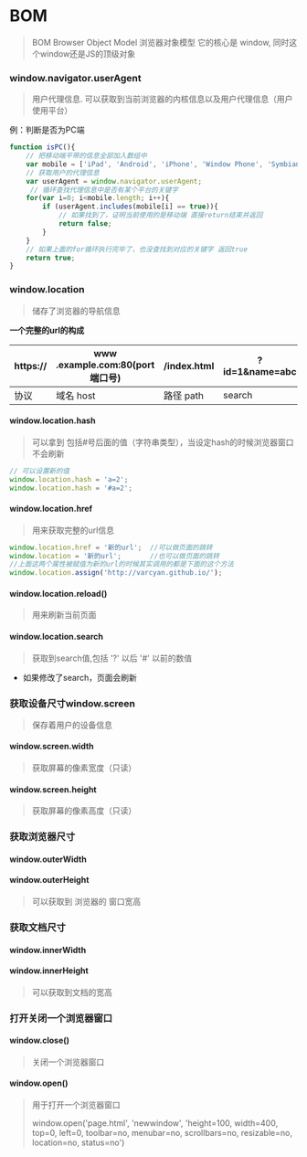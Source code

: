 # BOM

> BOM  Browser Object Model 浏览器对象模型
> 它的核心是 window, 同时这个window还是JS的顶级对象

### window.navigator.userAgent

> 用户代理信息.
> 可以获取到当前浏览器的内核信息以及用户代理信息（用户使用平台）

例：判断是否为PC端

```javascript
function isPC(){
    // 把移动端平带的信息全部加入数组中
	var mobile = ['iPad', 'Android', 'iPhone', 'Window Phone', 'Symbian'];
  	// 获取用户的代理信息
	var userAgent = window.navigator.userAgent;
	 // 循环查找代理信息中是否有某个平台的关键字
	for(var i=0; i<mobile.length; i++){
    	if (userAgent.includes(mobile[i] == true)){
          	// 如果找到了，证明当前使用的是移动端 直接return结束并返回
          	return false;
    	}
	}
  	// 如果上面的for循环执行完毕了，也没查找到对应的关键字 返回true
	return true;
}
```

### window.location

> 储存了浏览器的导航信息

**一个完整的url的构成**

| https:// | www .example.com:80(port 端口号) | /index.html | ?id=1&name=abc | #a1  |
| -------- | ----------------------------- | ----------- | -------------- | ---- |
| 协议       | 域名 host                       | 路径 path     | search         | hash |

#### window.location.hash

> 可以拿到 包括#号后面的值（字符串类型），当设定hash的时候浏览器窗口不会刷新

```javascript
// 可以设置新的值
window.location.hash = 'a=2';
window.location.hash = '#a=2';
```

####  window.location.href

> 用来获取完整的url信息

```javascript
window.location.href = '新的url';  //可以做页面的跳转
window.location = '新的url'; 		 //也可以做页面的跳转
//上面这两个属性被赋值为新的url的时候其实调用的都是下面的这个方法
window.location.assign('http://varcyan.github.io/');
```

#### window.location.reload()

> 用来刷新当前页面

#### window.location.search

> 获取到search值,包括 '?' 以后 '#' 以前的数值

- 如果修改了search，页面会刷新

### 获取设备尺寸window.screen

> 保存着用户的设备信息

#### window.screen.width 

> 获取屏幕的像素宽度（只读）

#### window.screen.height

> 获取屏幕的像素高度（只读）

### 获取浏览器尺寸

#### window.outerWidth

#### window.outerHeight

> 可以获取到 浏览器的 窗口宽高

### 获取文档尺寸

#### window.innerWidth

#### window.innerHeight

> 可以获取到文档的宽高

### 打开关闭一个浏览器窗口

#### window.close()

> 关闭一个浏览器窗口

#### window.open()

> 用于打开一个浏览器窗口
>
> window.open('page.html', 'newwindow', 'height=100, width=400, top=0, left=0, toolbar=no, menubar=no, scrollbars=no, resizable=no, location=no, status=no')